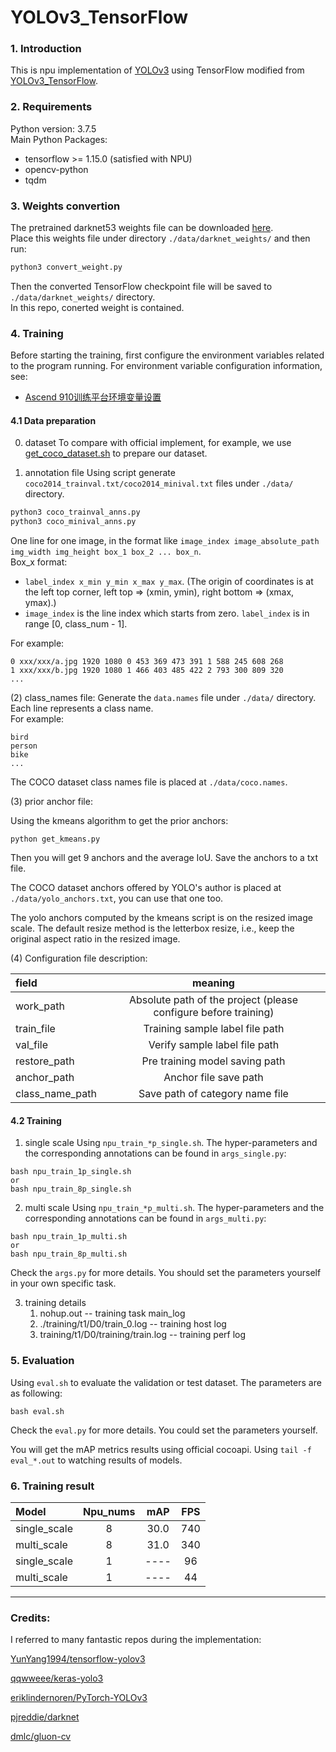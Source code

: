 #  YOLOv3_TensorFlow

### 1. Introduction
This is npu implementation of [YOLOv3](https://pjreddie.com/media/files/papers/YOLOv3.pdf) using TensorFlow modified from [YOLOv3_TensorFlow](https://github.com/wizyoung/YOLOv3_TensorFlow).   

### 2. Requirements
Python version: 3.7.5  
Main Python Packages:
- tensorflow >= 1.15.0 (satisfied with NPU)
- opencv-python
- tqdm

### 3. Weights convertion
The pretrained darknet53 weights file can be downloaded [here](https://pjreddie.com/media/files/darknet53.conv.74).        
Place this weights file under directory `./data/darknet_weights/` and then run:
```python
python3 convert_weight.py
```
Then the converted TensorFlow checkpoint file will be saved to `./data/darknet_weights/` directory.  
In this repo, conerted weight is contained. 

### 4. Training

Before starting the training, first configure the environment variables related to the program running. For environment variable configuration information, see:
- [Ascend 910训练平台环境变量设置](https://github.com/Huawei-Ascend/modelzoo/wikis/Ascend%20910%E8%AE%AD%E7%BB%83%E5%B9%B3%E5%8F%B0%E7%8E%AF%E5%A2%83%E5%8F%98%E9%87%8F%E8%AE%BE%E7%BD%AE?sort_id=3148819)

#### 4.1 Data preparation 
0. dataset
To compare with official implement, for example, we use [get_coco_dataset.sh](https://github.com/pjreddie/darknet/blob/master/scripts/get_coco_dataset.sh) to prepare our dataset.

1. annotation file
Using script generate `coco2014_trainval.txt/coco2014_minival.txt` files under `./data/` directory.
```python
python3 coco_trainval_anns.py
python3 coco_minival_anns.py
```   
One line for one image, in the format like `image_index image_absolute_path img_width img_height box_1 box_2 ... box_n`.    
Box_x format: 
- `label_index x_min y_min x_max y_max`. (The origin of coordinates is at the left top corner, left top => (xmin, ymin), right bottom => (xmax, ymax).)       
-  `image_index` is the line index which starts from zero. `label_index` is in range [0, class_num - 1].

For example:
```
0 xxx/xxx/a.jpg 1920 1080 0 453 369 473 391 1 588 245 608 268
1 xxx/xxx/b.jpg 1920 1080 1 466 403 485 422 2 793 300 809 320
...
```

(2)  class_names file:
Generate the `data.names` file under `./data/` directory. Each line represents a class name.     
For example:     
```
bird
person
bike
...
```

The COCO dataset class names file is placed at `./data/coco.names`.

(3) prior anchor file:

Using the kmeans algorithm to get the prior anchors:

```
python get_kmeans.py
```

Then you will get 9 anchors and the average IoU. Save the anchors to a txt file.

The COCO dataset anchors offered by YOLO's author is placed at `./data/yolo_anchors.txt`, you can use that one too.

The yolo anchors computed by the kmeans script is on the resized image scale.  The default resize method is the letterbox resize, i.e., keep the original aspect ratio in the resized image.

(4) Configuration file description:

|field              | meaning                                                       |
| :-----------------| :-----------------------------------------------------------: |
| work_path         |Absolute path of the project (please configure before training)|
| train_file        |Training sample label file path                                |
| val_file          | Verify sample label file path                                 |
| restore_path      | Pre training model saving path                                |
| anchor_path       | Anchor file save path                                         |
| class_name_path   | Save path of category name file                               |


#### 4.2 Training
1. single scale
Using `npu_train_*p_single.sh`. The hyper-parameters and the corresponding annotations can be found in `args_single.py`:

```shell
bash npu_train_1p_single.sh 
or 
bash npu_train_8p_single.sh
```

2. multi scale
Using `npu_train_*p_multi.sh`. The hyper-parameters and the corresponding annotations can be found in `args_multi.py`:

```shell
bash npu_train_1p_multi.sh 
or 
bash npu_train_8p_multi.sh
```

Check the `args.py` for more details. You should set the parameters yourself in your own specific task.

3. training details
     1. nohup.out -- training task main_log
     2. ./training/t1/D0/train_0.log -- training host log
     3. training/t1/D0/training/train.log -- training perf log

### 5. Evaluation

Using `eval.sh` to evaluate the validation or test dataset. The parameters are as following:

```shell
bash eval.sh
```

Check the `eval.py` for more details. You could set the parameters yourself. 

You will get the mAP metrics results using official cocoapi.
Using `tail -f eval_*.out` to watching results of models.


### 6. Training result

| Model                 | Npu_nums | mAP      | FPS       |
| :-------------------- | :------: | :------: | :------:  |
| single_scale          | 8        |    30.0  | 740       |
| multi_scale           | 8        |    31.0  | 340       |
| single_scale          | 1        |    ----  | 96        |
| multi_scale           | 1        |    ----  | 44        |




-------

### Credits:

I referred to many fantastic repos during the implementation:

[YunYang1994/tensorflow-yolov3](https://github.com/YunYang1994/tensorflow-yolov3)

[qqwweee/keras-yolo3](https://github.com/qqwweee/keras-yolo3)

[eriklindernoren/PyTorch-YOLOv3](https://github.com/eriklindernoren/PyTorch-YOLOv3)

[pjreddie/darknet](https://github.com/pjreddie/darknet)

[dmlc/gluon-cv](https://github.com/dmlc/gluon-cv/tree/master/scripts/detection/yolo)

